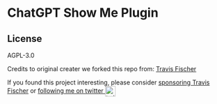 # ChatGPT Show Me Plugin

## License

AGPL-3.0

Credits to original creater we forked this repo from: [Travis Fischer](https://transitivebullsh.it)

If you found this project interesting, please consider [sponsoring Travis Fischer](https://github.com/sponsors/transitive-bullshit) or <a href="https://twitter.com/transitive_bs">following me on twitter <img src="https://storage.googleapis.com/saasify-assets/twitter-logo.svg" alt="twitter" height="24px" align="center"></a>
